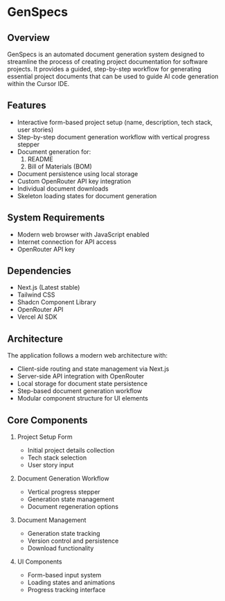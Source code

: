 # GenSpecs

## Overview
GenSpecs is an automated document generation system designed to streamline the process of creating project documentation for software projects. It provides a guided, step-by-step workflow for generating essential project documents that can be used to guide AI code generation within the Cursor IDE.

## Features
- Interactive form-based project setup (name, description, tech stack, user stories)
- Step-by-step document generation workflow with vertical progress stepper
- Document generation for:
  1. README
  2. Bill of Materials (BOM)
- Document persistence using local storage
- Custom OpenRouter API key integration
- Individual document downloads
- Skeleton loading states for document generation

## System Requirements
- Modern web browser with JavaScript enabled
- Internet connection for API access
- OpenRouter API key

## Dependencies
- Next.js (Latest stable)
- Tailwind CSS
- Shadcn Component Library
- OpenRouter API
- Vercel AI SDK

## Architecture
The application follows a modern web architecture with:
- Client-side routing and state management via Next.js
- Server-side API integration with OpenRouter
- Local storage for document state persistence
- Step-based document generation workflow
- Modular component structure for UI elements

## Core Components
1. Project Setup Form
   - Initial project details collection
   - Tech stack selection
   - User story input

2. Document Generation Workflow
   - Vertical progress stepper
   - Generation state management
   - Document regeneration options

3. Document Management
   - Generation state tracking
   - Version control and persistence
   - Download functionality

4. UI Components
   - Form-based input system
   - Loading states and animations
   - Progress tracking interface
